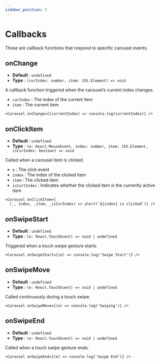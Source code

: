 ```yaml
---
sidebar_position: 5
---
```


# Callbacks

These are callback functions that respond to specific carousel events.

## onChange

* **Default** : `undefined`
* **Type** : `(curIndex: number, item: JSX.Element) => void`

A callback function triggered when the carousel’s current index changes.

* `curIndex` : The index of the current item
* `item` : The current item

```tsx live
<Carousel onChange={(currentIndex) => console.log(currentIndex)} /> 
```

## onClickItem

* **Default** : `undefined`
* **Type** : `(e: React.MouseEvent, index: number, item: JSX.Element, isCurIndex: boolean) => void`

Called when a carousel item is clicked.

* `e` : The click event
* `index` : The index of the clicked item
* `item` : The clicked item
* `isCurtIndex` : Indicates whether the clicked item is the currently active item

```tsx live
<Carousel onClickItem={
  (_, index, _item, _isCurIndex) => alert(`${index} is clicked`)} /> 
```

## onSwipeStart

* **Default** : `undefined`
* **Type** : `(e: React.TouchEvent) => void | undefined`

Triggered when a touch swipe gesture starts.

```tsx live
<Carousel onSwipeStart={(e) => console.log('Swipe Start')} /> 
```

## onSwipeMove

* **Default** : `undefined`
* **Type** : `(e: React.TouchEvent) => void | undefined`

Called continuously during a touch swipe.

```tsx live
<Carousel onSwipeMove={(e) => console.log('Swiping')} /> 
```

## onSwipeEnd

* **Default** : `undefined`
* **Type** : `(e: React.TouchEvent) => void | undefined`

Called when a touch swipe gesture ends.

```tsx live
<Carousel onSwipeEnd={(e) => console.log('Swipe End')} /> 
```